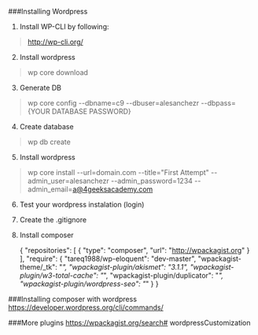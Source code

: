 ###Installing Wordpress

1) Install WP-CLI by following: 
> http://wp-cli.org/

2) Install wordpress
> wp core download

3) Generate DB
> wp core config --dbname=c9 --dbuser=alesanchezr --dbpass={YOUR DATABASE PASSWORD}

4) Create database
> wp db create

5) Install wordpress
> wp core install --url=domain.com --title="First Attempt" --admin_user=alesanchezr --admin_password=1234 --admin_email=a@4geeksacademy.com

6) Test your wordpress instalation (login)


7) Create the .gitignore


8) Install composer

    {
        "repositories": [
            {
                "type": "composer",
                "url": "http://wpackagist.org"
            }
        ],
        "require": {
            "tareq1988/wp-eloquent": "dev-master",
            "wpackagist-theme/_tk": "*",
            "wpackagist-plugin/akismet": "3.1.1",
            "wpackagist-plugin/w3-total-cache": "*",
            "wpackagist-plugin/duplicator": "*",
            "wpackagist-plugin/wordpress-seo": "*"
        }
    }
    
###Installing composer with wordpress
https://developer.wordpress.org/cli/commands/

###More plugins
https://wpackagist.org/search# wordpressCustomization
